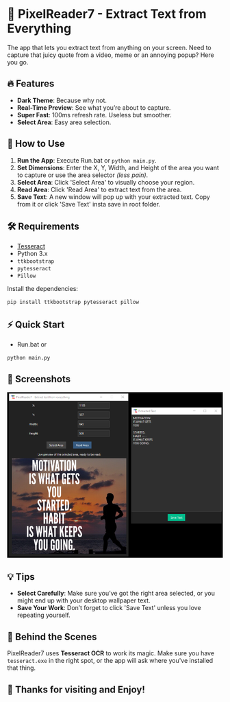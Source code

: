 
# 📸 PixelReader7 - Extract Text from Everything

The app that lets you extract text from anything on your screen. Need to capture that juicy quote from a video, meme or an annoying popup? Here you go.

## 🔥 Features
- **Dark Theme**: Because why not.
- **Real-Time Preview**: See what you’re about to capture.
- **Super Fast**: 100ms refresh rate. Useless but smoother.
- **Select Area**: Easy area selection.

## 🚀 How to Use
1. **Run the App**: Execute Run.bat or `python main.py`.
2. **Set Dimensions**: Enter the X, Y, Width, and Height of the area you want to capture or use the area selector _(less pain)_.
3. **Select Area**: Click 'Select Area' to visually choose your region. 
4. **Read Area**: Click 'Read Area' to extract text from the area.
5. **Save Text**: A new window will pop up with your extracted text. Copy from it or click 'Save Text' insta save in root folder.

## 🛠 Requirements
- [Tesseract](https://github.com/UB-Mannheim/tesseract/wiki)
- Python 3.x
- `ttkbootstrap`
- `pytesseract`
- `Pillow`

Install the dependencies:
```sh
pip install ttkbootstrap pytesseract pillow
```

## ⚡ Quick Start
- Run.bat or
```sh
python main.py
```

## 📸 Screenshots
![Image](1717710720.png)

## 💡 Tips
- **Select Carefully**: Make sure you’ve got the right area selected, or you might end up with your desktop wallpaper text.
- **Save Your Work**: Don’t forget to click 'Save Text' unless you love repeating yourself.

## 🤖 Behind the Scenes
PixelReader7 uses **Tesseract OCR** to work its magic. Make sure you have `tesseract.exe` in the right spot, or the app will ask where you've installed that thing.

## 🎉 Thanks for visiting and Enjoy!
